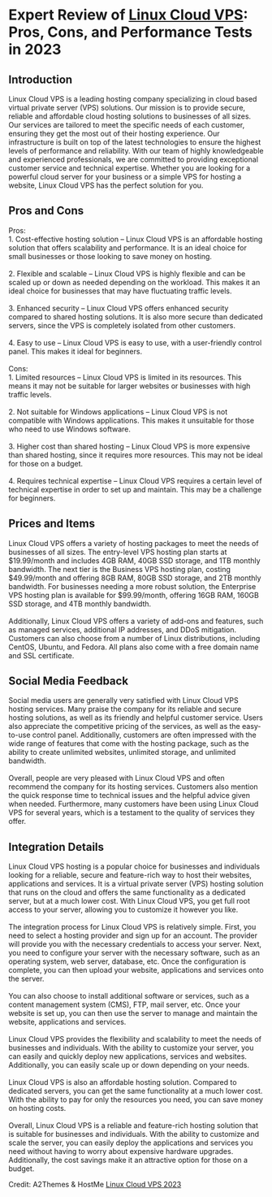 <h1>Expert Review of <a href="https://a2themes.com/linux-cloud-vps-reviews">Linux Cloud VPS</a>: Pros, Cons, and Performance Tests in 2023</h1>
<h2>Introduction</h2>
Linux Cloud VPS is a leading hosting company specializing in cloud based virtual private server (VPS) solutions. Our mission is to provide secure, reliable and affordable cloud hosting solutions to businesses of all sizes. Our services are tailored to meet the specific needs of each customer, ensuring they get the most out of their hosting experience. Our infrastructure is built on top of the latest technologies to ensure the highest levels of performance and reliability. With our team of highly knowledgeable and experienced professionals, we are committed to providing exceptional customer service and technical expertise. Whether you are looking for a powerful cloud server for your business or a simple VPS for hosting a website, Linux Cloud VPS has the perfect solution for you.
<h2>Pros and Cons</h2>
Pros: <br>1. Cost-effective hosting solution – Linux Cloud VPS is an affordable hosting solution that offers scalability and performance. It is an ideal choice for small businesses or those looking to save money on hosting.<br><br>2. Flexible and scalable – Linux Cloud VPS is highly flexible and can be scaled up or down as needed depending on the workload. This makes it an ideal choice for businesses that may have fluctuating traffic levels.<br><br>3. Enhanced security – Linux Cloud VPS offers enhanced security compared to shared hosting solutions. It is also more secure than dedicated servers, since the VPS is completely isolated from other customers.<br><br>4. Easy to use – Linux Cloud VPS is easy to use, with a user-friendly control panel. This makes it ideal for beginners.<br><br>Cons: <br>1. Limited resources – Linux Cloud VPS is limited in its resources. This means it may not be suitable for larger websites or businesses with high traffic levels.<br><br>2. Not suitable for Windows applications – Linux Cloud VPS is not compatible with Windows applications. This makes it unsuitable for those who need to use Windows software.<br><br>3. Higher cost than shared hosting – Linux Cloud VPS is more expensive than shared hosting, since it requires more resources. This may not be ideal for those on a budget.<br><br>4. Requires technical expertise – Linux Cloud VPS requires a certain level of technical expertise in order to set up and maintain. This may be a challenge for beginners.
<h2>Prices and Items</h2>
Linux Cloud VPS offers a variety of hosting packages to meet the needs of businesses of all sizes. The entry-level VPS hosting plan starts at $19.99/month and includes 4GB RAM, 40GB SSD storage, and 1TB monthly bandwidth. The next tier is the Business VPS hosting plan, costing $49.99/month and offering 8GB RAM, 80GB SSD storage, and 2TB monthly bandwidth. For businesses needing a more robust solution, the Enterprise VPS hosting plan is available for $99.99/month, offering 16GB RAM, 160GB SSD storage, and 4TB monthly bandwidth. <br><br>Additionally, Linux Cloud VPS offers a variety of add-ons and features, such as managed services, additional IP addresses, and DDoS mitigation. Customers can also choose from a number of Linux distributions, including CentOS, Ubuntu, and Fedora. All plans also come with a free domain name and SSL certificate.
<h2>Social Media Feedback</h2>
Social media users are generally very satisfied with Linux Cloud VPS hosting services. Many praise the company for its reliable and secure hosting solutions, as well as its friendly and helpful customer service. Users also appreciate the competitive pricing of the services, as well as the easy-to-use control panel. Additionally, customers are often impressed with the wide range of features that come with the hosting package, such as the ability to create unlimited websites, unlimited storage, and unlimited bandwidth. <br><br>Overall, people are very pleased with Linux Cloud VPS and often recommend the company for its hosting services. Customers also mention the quick response time to technical issues and the helpful advice given when needed. Furthermore, many customers have been using Linux Cloud VPS for several years, which is a testament to the quality of services they offer.
<h2>Integration Details</h2>
Linux Cloud VPS hosting is a popular choice for businesses and individuals looking for a reliable, secure and feature-rich way to host their websites, applications and services. It is a virtual private server (VPS) hosting solution that runs on the cloud and offers the same functionality as a dedicated server, but at a much lower cost. With Linux Cloud VPS, you get full root access to your server, allowing you to customize it however you like.<br><br>The integration process for Linux Cloud VPS is relatively simple. First, you need to select a hosting provider and sign up for an account. The provider will provide you with the necessary credentials to access your server. Next, you need to configure your server with the necessary software, such as an operating system, web server, database, etc. Once the configuration is complete, you can then upload your website, applications and services onto the server.<br><br>You can also choose to install additional software or services, such as a content management system (CMS), FTP, mail server, etc. Once your website is set up, you can then use the server to manage and maintain the website, applications and services.<br><br>Linux Cloud VPS provides the flexibility and scalability to meet the needs of businesses and individuals. With the ability to customize your server, you can easily and quickly deploy new applications, services and websites. Additionally, you can easily scale up or down depending on your needs.<br><br>Linux Cloud VPS is also an affordable hosting solution. Compared to dedicated servers, you can get the same functionality at a much lower cost. With the ability to pay for only the resources you need, you can save money on hosting costs.<br><br>Overall, Linux Cloud VPS is a reliable and feature-rich hosting solution that is suitable for businesses and individuals. With the ability to customize and scale the server, you can easily deploy the applications and services you need without having to worry about expensive hardware upgrades. Additionally, the cost savings make it an attractive option for those on a budget.
<p>Credit: A2Themes & HostMe <a href="https://a2themes.com/linux-cloud-vps-reviews">Linux Cloud VPS 2023</a></p>